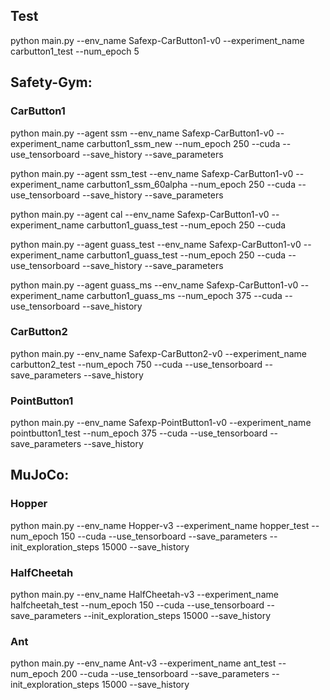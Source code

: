 ## Test

python main.py --env_name Safexp-CarButton1-v0 --experiment_name carbutton1_test --num_epoch 5

## Safety-Gym:

### CarButton1

python main.py --agent ssm --env_name Safexp-CarButton1-v0 --experiment_name carbutton1_ssm_new --num_epoch 250 --cuda --use_tensorboard --save_history --save_parameters

python main.py --agent ssm_test --env_name Safexp-CarButton1-v0 --experiment_name carbutton1_ssm_60alpha --num_epoch 250 --cuda --use_tensorboard --save_history --save_parameters

python main.py --agent cal --env_name Safexp-CarButton1-v0 --experiment_name carbutton1_guass_test --num_epoch 250 --cuda

python main.py --agent guass_test --env_name Safexp-CarButton1-v0 --experiment_name carbutton1_guass_test --num_epoch 250 --cuda --use_tensorboard --save_history --save_parameters

python main.py --agent guass_ms --env_name Safexp-CarButton1-v0 --experiment_name carbutton1_guass_ms --num_epoch 375 --cuda --use_tensorboard --save_history

### CarButton2

python main.py --env_name Safexp-CarButton2-v0 --experiment_name carbutton2_test --num_epoch 750 --cuda --use_tensorboard --save_parameters --save_history

### PointButton1

python main.py --env_name Safexp-PointButton1-v0 --experiment_name pointbutton1_test --num_epoch 375 --cuda --use_tensorboard --save_parameters --save_history

## MuJoCo:

### Hopper

python main.py --env_name Hopper-v3 --experiment_name hopper_test --num_epoch 150 --cuda --use_tensorboard --save_parameters --init_exploration_steps 15000 --save_history

### HalfCheetah

python main.py --env_name HalfCheetah-v3 --experiment_name halfcheetah_test --num_epoch 150 --cuda --use_tensorboard --save_parameters --init_exploration_steps 15000 --save_history

### Ant

python main.py --env_name Ant-v3 --experiment_name ant_test --num_epoch 200 --cuda --use_tensorboard --save_parameters --init_exploration_steps 15000 --save_history